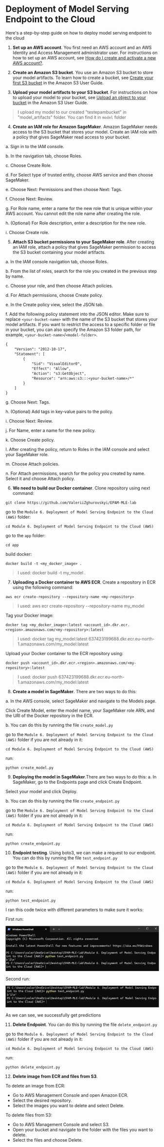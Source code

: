 # Deployment of Model Serving Endpoint to the Cloud

Here's a step-by-step guide on how to deploy model serving endpoint to the cloud

1. **Set up an AWS account**. You first need an AWS account and an AWS Identity and Access Management administrator user. For instructions on how to set up an AWS account, see [How do I create and activate a new AWS account?](https://repost.aws/knowledge-center/create-and-activate-aws-account).

2. **Create an Amazon S3 bucket**. You use an Amazon S3 bucket to store your model artifacts. To learn how to create a bucket, see [Create your first S3 bucket](https://docs.aws.amazon.com/AmazonS3/latest/userguide/creating-bucket.html) in the Amazon S3 User Guide.

3. **Upload your model artifacts to your S3 bucket**. For instructions on how to upload your model to your bucket, see [Upload an object to your bucket](https://docs.aws.amazon.com/AmazonS3/latest/userguide/uploading-an-object-bucket.html) in the Amazon S3 User Guide.

>I upload my model to our created "testepambucket" in "model_artifacts" folder. You can find it in `model` folder

4. **Create an IAM role for Amazon SageMaker**. Amazon SageMaker needs access to the S3 bucket that stores your model. Create an IAM role with a policy that gives SageMaker read access to your bucket.
   
a. Sign in to the IAM console.

b. In the navigation tab, choose Roles.

c. Choose Create Role.

d. For Select type of trusted entity, choose AWS service and then choose SageMaker.

e. Choose Next: Permissions and then choose Next: Tags.

f. Choose Next: Review.

g. For Role name, enter a name for the new role that is unique within your AWS account. You cannot edit the role name after creating the role.

h. (Optional) For Role description, enter a description for the new role.

i. Choose Create role.

5. **Attach S3 bucket permissions to your SageMaker role**. After creating an IAM role, attach a policy that gives SageMaker permission to access the S3 bucket containing your model artifacts.

a. In the IAM console navigation tab, choose Roles.

b. From the list of roles, search for the role you created in the previous step by name.

c. Choose your role, and then choose Attach policies.

d. For Attach permissions, choose Create policy.

e. In the Create policy view, select the JSON tab.

f. Add the following policy statement into the JSON editor. Make sure to replace `<your-bucket-name>` with the name of the S3 bucket that stores your model artifacts. If you want to restrict the access to a specific folder or file in your bucket, you can also specify the Amazon S3 folder path, for example, `<your-bucket-name>`/`<model-folder>`.
```
{
    "Version": "2012-10-17",
    "Statement": [
        {
            "Sid": "VisualEditor0",
            "Effect": "Allow",
            "Action": "s3:GetObject",
            "Resource": "arn:aws:s3:::<your-bucket-name>/*"
        }
    ]
}
```

g. Choose Next: Tags.

h. (Optional) Add tags in key-value pairs to the policy.

i. Choose Next: Review.

j. For Name, enter a name for the new policy.

k. Choose Create policy.

l. After creating the policy, return to Roles in the IAM console and select your SageMaker role.

m. Choose Attach policies.

n. For Attach permissions, search for the policy you created by name. Select it and choose Attach policy.

6. **We need to build our Docker container**. Clone repository using next command:
```
git clone https://github.com/ValeriiZghurovskyi/EPAM-MLE-lab
```

go to the `Module 6. Deployment of Model Serving Endpoint to the Cloud (AWS)` folder:
```
cd Module 6. Deployment of Model Serving Endpoint to the Cloud (AWS)
```
go to the `app` folder:
```
cd app
```
build docker:
```
docker build -t <my_docker_image> .
```
> I used: docker build -t my_model .

7. **Uploading a Docker container to AWS ECR**. Create a repository in ECR using the following command:
```
aws ecr create-repository --repository-name <my-repository>
```
> I used: aws ecr create-repository --repository-name my_model

Tag your Docker image:
```
docker tag <my_docker_image>:latest <account_id>.dkr.ecr.<region>.amazonaws.com/<my-repository>:latest
```
> I used: docker tag my_model:latest 637423199688.dkr.ecr.eu-north-1.amazonaws.com/my_model:latest

Upload your Docker container to the ECR repository using:
```
docker push <account_id>.dkr.ecr.<region>.amazonaws.com/<my-repository>:latest
```
> I used: docker push 637423199688.dkr.ecr.eu-north-1.amazonaws.com/my_model:latest

8. **Create a model in SageMaker**. There are two ways to do this:

a. In the AWS console, select SageMaker and navigate to the Models page.

Click Create Model, enter the model name, your SageMaker role ARN, and the URI of the Docker repository in the ECR.

b. You can do this by running the file `create_model.py`

go to the `Module 6. Deployment of Model Serving Endpoint to the Cloud (AWS)` folder if you are not already in it:
```
cd Module 6. Deployment of Model Serving Endpoint to the Cloud (AWS)
```
run:
```
python create_model.py
```

9. **Deploying the model in SageMaker**.There are two ways to do this:
a. In SageMaker, go to the Endpoints page and click Create Endpoint.

Select your model and click Deploy.

b. You can do this by running the file `create_endpoint.py`

go to the `Module 6. Deployment of Model Serving Endpoint to the Cloud (AWS)` folder if you are not already in it:
```
cd Module 6. Deployment of Model Serving Endpoint to the Cloud (AWS)
```
run:
```
python create_endpoint.py
```

10. **Endpoint testing**. Using boto3, we can make a request to our endpoint. You can do this by running the file `test_endpoint.py`

go to the `Module 6. Deployment of Model Serving Endpoint to the Cloud (AWS)` folder if you are not already in it:
```
cd Module 6. Deployment of Model Serving Endpoint to the Cloud (AWS)
```
run:
```
python test_endpoint.py
```

I ran this code twice with different parameters to make sure it works:

First run:

![](images/1.png)

Second run:

![](images/2.png)

As we can see, we successfully get predictions

11. **Delete Endpoint**. You can do this by running the file `delete_endpoint.py`

go to the `Module 6. Deployment of Model Serving Endpoint to the Cloud (AWS)` folder if you are not already in it:
```
cd Module 6. Deployment of Model Serving Endpoint to the Cloud (AWS)
```
run:
```
python delete_endpoint.py
```

12. **Delete image from ECR and files from S3**.

To delete an image from ECR:
* Go to AWS Management Console and open Amazon ECR.
* Select the desired repository.
* Select the images you want to delete and select Delete.


To delete files from S3:

* Go to AWS Management Console and select S3.
* Open your bucket and navigate to the folder with the files you want to delete.
* Select the files and choose Delete.

